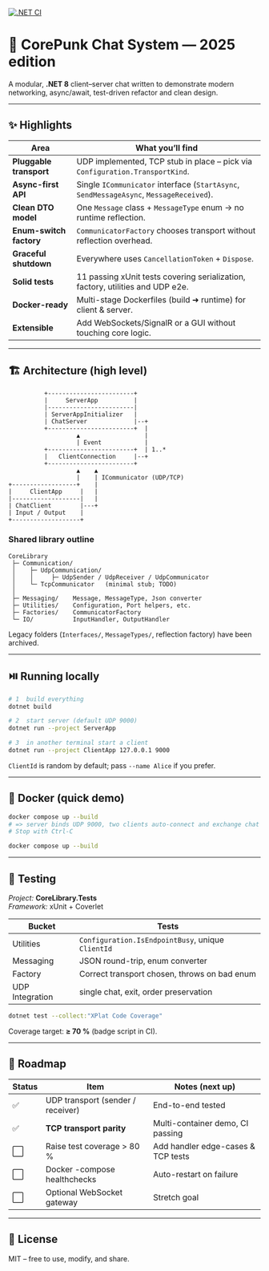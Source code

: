 [![.NET CI](https://github.com/TitoAko/CorePunkChat/actions/workflows/dotnet.yml/badge.svg)](https://github.com/TitoAko/CorePunkChat/actions/workflows/dotnet.yml)
# 💬 CorePunk Chat System — 2025 edition

A modular, **.NET 8** client–server chat written to demonstrate modern
networking, async/await, test-driven refactor and clean design.

---

## ✨ Highlights

| Area | What you’ll find |
|------|------------------|
| **Pluggable transport** | UDP implemented, TCP stub in place – pick via `Configuration.TransportKind`. |
| **Async-first API** | Single `ICommunicator` interface (`StartAsync`, `SendMessageAsync`, `MessageReceived`). |
| **Clean DTO model** | One `Message` class + `MessageType` enum → no runtime reflection. |
| **Enum-switch factory** | `CommunicatorFactory` chooses transport without reflection overhead. |
| **Graceful shutdown** | Everywhere uses `CancellationToken` + `Dispose`. |
| **Solid tests** | 11 passing xUnit tests covering serialization, factory, utilities and UDP e2e. |
| **Docker-ready** | Multi-stage Dockerfiles (build ➜ runtime) for client & server. |
| **Extensible** | Add WebSockets/SignalR or a GUI without touching core logic. |

---

## 🏗️ Architecture (high level)

```text
          +------------------------+
          |     ServerApp          |
          |------------------------|
          | ServerAppInitializer   |
          | ChatServer             |--+
          +------------------------+  |
                   ▲                  |
                   | Event            |
          +------------------------+  | 1..*
          |   ClientConnection     |--+
          +------------------------+
                   ▲    ▲
                   |    | ICommunicator (UDP/TCP)
+------------------+    |
|     ClientApp     |   |
|-------------------|   |
| ChatClient        |---+
| Input / Output    |
+-------------------+
```

### Shared library outline

```
CoreLibrary
 ├─ Communication/
 │    ├─ UdpCommunication/
 │    │     ├─ UdpSender / UdpReceiver / UdpCommunicator
 │    └─ TcpCommunicator   (minimal stub; TODO)
 │
 ├─ Messaging/    Message, MessageType, Json converter
 ├─ Utilities/    Configuration, Port helpers, etc.
 ├─ Factories/    CommunicatorFactory
 └─ IO/           InputHandler, OutputHandler
```

Legacy folders (`Interfaces/`, `MessageTypes/`, reflection factory) have
been archived.

---

## ⏯️ Running locally

```bash
# 1  build everything
dotnet build

# 2  start server (default UDP 9000)
dotnet run --project ServerApp

# 3  in another terminal start a client
dotnet run --project ClientApp 127.0.0.1 9000
```

`ClientId` is random by default; pass `--name Alice` if you prefer.

---

## 🐳 Docker (quick demo)

```bash
docker compose up --build
# => server binds UDP 9000, two clients auto-connect and exchange chat lines
# Stop with Ctrl-C
```

```bash
docker compose up --build
```
---

## 🧪 Testing

*Project:* **CoreLibrary.Tests**  
*Framework:* xUnit + Coverlet

| Bucket | Tests |
|--------|-------|
| Utilities | `Configuration.IsEndpointBusy`, unique `ClientId` |
| Messaging | JSON round-trip, enum converter |
| Factory | Correct transport chosen, throws on bad enum |
| UDP Integration | single chat, exit, order preservation |

```bash
dotnet test --collect:"XPlat Code Coverage"
```

Coverage target: **≥ 70 %** (badge script in CI).

---

## 🚧 Roadmap

| Status | Item                                 | Notes (next up)                    |
|--------|--------------------------------------|------------------------------------|
| ✅     | UDP transport (sender / receiver)    | End-to-end tested                  |
| ✅     | **TCP transport parity**             | Multi-container demo, CI passing   |
| ⬜     | Raise test coverage > 80 %           | Add handler edge-cases & TCP tests |
| ⬜     | Docker -compose healthchecks         | Auto-restart on failure            |
| ⬜     | Optional WebSocket gateway           | Stretch goal                       |


---

## 📝 License

MIT – free to use, modify, and share.
